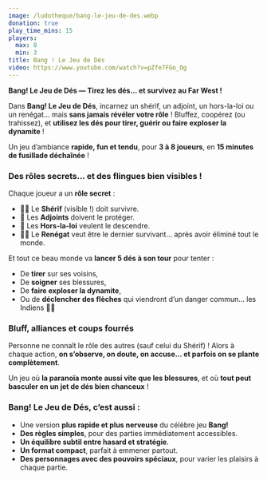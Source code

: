 ```yaml
---
image: /ludotheque/bang-le-jeu-de-des.webp
donation: true
play_time_mins: 15
players:
  max: 8
  min: 3
title: Bang ! Le Jeu de Dés
video: https://www.youtube.com/watch?v=pZfe7FGo_Og
---
```


**Bang! Le Jeu de Dés — Tirez les dés… et survivez au Far West !**

Dans **Bang! Le Jeu de Dés**, incarnez un shérif, un adjoint, un hors-la-loi ou un renégat… mais **sans jamais révéler votre rôle** ! Bluffez, coopérez (ou trahissez), et **utilisez les dés pour tirer, guérir ou faire exploser la dynamite** !

Un jeu d’ambiance **rapide, fun et tendu**, pour **3 à 8 joueurs**, en **15 minutes de fusillade déchaînée** !

### Des rôles secrets… et des flingues bien visibles !

Chaque joueur a un **rôle secret** :

- 👮‍♂️ Le **Shérif** (visible !) doit survivre.
- 🤠 Les **Adjoints** doivent le protéger.
- 🤬 Les **Hors-la-loi** veulent le descendre.
- 🕵️‍♂️ Le **Renégat** veut être le dernier survivant… après avoir éliminé tout le monde.

Et tout ce beau monde va **lancer 5 dés à son tour** pour tenter :

- De **tirer** sur ses voisins,
- De **soigner** ses blessures,
- De **faire exploser la dynamite**,
- Ou de **déclencher des flèches** qui viendront d’un danger commun… les Indiens 🌵🏹

### Bluff, alliances et coups fourrés

Personne ne connaît le rôle des autres (sauf celui du Shérif) ! Alors à chaque action, **on s’observe, on doute, on accuse… et parfois on se plante complètement**.

Un jeu où **la paranoïa monte aussi vite que les blessures**, et où **tout peut basculer en un jet de dés bien chanceux** !

### Bang! Le Jeu de Dés, c’est aussi :

- Une version **plus rapide et plus nerveuse** du célèbre jeu **Bang!**
- **Des règles simples**, pour des parties immédiatement accessibles.
- **Un équilibre subtil entre hasard et stratégie**.
- **Un format compact**, parfait à emmener partout.
- **Des personnages avec des pouvoirs spéciaux**, pour varier les plaisirs à chaque partie.
